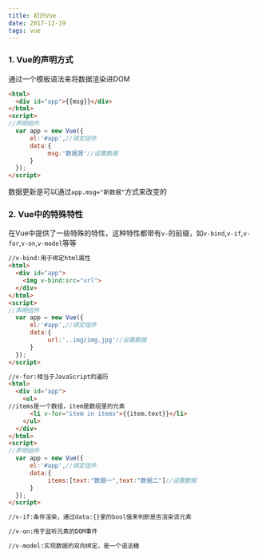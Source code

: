 ```yaml
---
title: 初识Vue
date: 2017-12-19
tags: vue
---
```

###	1. Vue的声明方式
通过一个模板语法来将数据渲染进DOM
	
```html
<html>
  <div id="app">{{msg}}</div>
</html>
<script>
//声明组件
  var app = new Vue({
      el:'#app',//绑定组件
      data:{
           msg:'数据源'//设置数据
      }
  });
</script>
```
数据更新是可以通过`app.msg="新数据"`方式来改变的

### 2. Vue中的特殊特性
在Vue中提供了一些特殊的特性，这种特性都带有`v-`的前缀，如`v-bind`,`v-if`,`v-for`,`v-on`,`v-model`等等
	
```html
//v-bind:用于绑定html属性
<html>
  <div id="app">
	<img v-bind:src="url">
  </div>
</html>
<script>
//声明组件
  var app = new Vue({
      el:'#app',//绑定组件
      data:{
           url:'..img/img.jpg'//设置数据
      }
  });
</script>

//v-for:相当于JavaScript的遍历
<html>
  <div id="app">
    <ul>
//items是一个数组，item是数组里的元素
      <li v-for="item in items">{{item.text}}</li>	
    </ul>
  </div>
</html>
<script>
//声明组件
  var app = new Vue({
      el:'#app',//绑定组件
      data:{
           items:[text:"数据一",text:"数据二"]//设置数据
      }
  });
</script>

//v-if:条件渲染，通过data:{}里的bool值来判断是否渲染该元素

//v-on:用于监听元素的DOM事件

//v-model:实现数据的双向绑定，是一个语法糖
```


